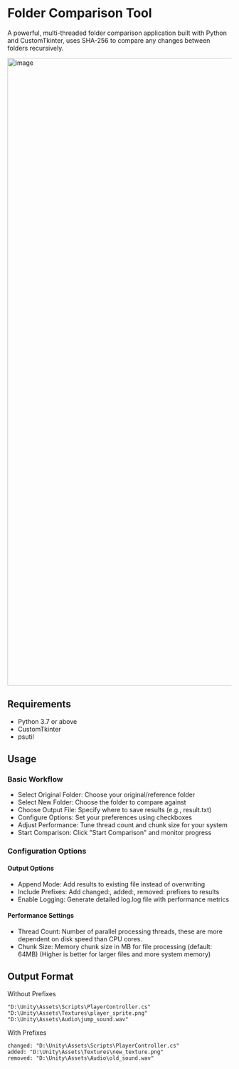 # Folder Comparison Tool
A powerful, multi-threaded folder comparison application built with Python and CustomTkinter, uses SHA-256 to compare any changes between folders recursively.

<img width="1172" height="1408" alt="image" src="https://github.com/user-attachments/assets/3abf8c21-5423-4e38-9b68-8ba1f85e36bf" />



## Requirements

- Python 3.7 or above
- CustomTkinter
- psutil

## Usage
### Basic Workflow

- Select Original Folder: Choose your original/reference folder
- Select New Folder: Choose the folder to compare against
- Choose Output File: Specify where to save results (e.g., result.txt)
- Configure Options: Set your preferences using checkboxes
- Adjust Performance: Tune thread count and chunk size for your system
- Start Comparison: Click "Start Comparison" and monitor progress

### Configuration Options
#### Output Options

- Append Mode: Add results to existing file instead of overwriting
- Include Prefixes: Add changed:, added:, removed: prefixes to results
- Enable Logging: Generate detailed log.log file with performance metrics

#### Performance Settings

- Thread Count: Number of parallel processing threads, these are more dependent on disk speed than CPU cores.
- Chunk Size: Memory chunk size in MB for file processing (default: 64MB) (Higher is better for larger files and more system memory)

## Output Format
Without Prefixes
```
"D:\Unity\Assets\Scripts\PlayerController.cs"
"D:\Unity\Assets\Textures\player_sprite.png"
"D:\Unity\Assets\Audio\jump_sound.wav"
```
With Prefixes

```
changed: "D:\Unity\Assets\Scripts\PlayerController.cs"
added: "D:\Unity\Assets\Textures\new_texture.png"
removed: "D:\Unity\Assets\Audio\old_sound.wav"
```
